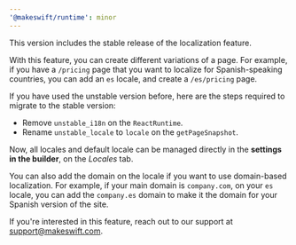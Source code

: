 ```yaml
---
'@makeswift/runtime': minor
---
```


This version includes the stable release of the localization feature.

With this feature, you can create different variations of a page. For example, if you have a `/pricing` page that you want to localize for Spanish-speaking countries, you can add an `es` locale, and create a `/es/pricing` page.

If you have used the unstable version before, here are the steps required to migrate to the stable version:

- Remove `unstable_i18n` on the `ReactRuntime`.
- Rename `unstable_locale` to `locale` on the `getPageSnapshot`.

Now, all locales and default locale can be managed directly in the **settings in the builder**, on the _Locales_ tab.

You can also add the domain on the locale if you want to use domain-based localization. For example, if your main domain is `company.com`, on your `es` locale, you can add the `company.es` domain to make it the domain for your Spanish version of the site.

If you're interested in this feature, reach out to our support at [support@makeswift.com](mailto:support@makeswift.com).
